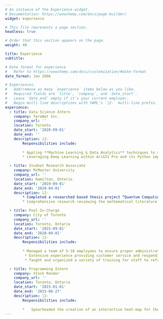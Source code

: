 ```yaml
---
# An instance of the Experience widget.
# Documentation: https://wowchemy.com/docs/page-builder/
widget: experience

# This file represents a page section.
headless: true

# Order that this section appears on the page.
weight: 40

title: Experience
subtitle:

# Date format for experience
#   Refer to https://wowchemy.com/docs/customization/#date-format
date_format: Jan 2006

# Experiences.
#   Add/remove as many `experience` items below as you like.
#   Required fields are `title`, `company`, and `date_start`.
#   Leave `date_end` empty if it's your current employer.
#   Begin multi-line descriptions with YAML's `|2-` multi-line prefix.
experience:
  - title: Data Science Intern
    company: TeraNet Inc.
    company_url: ''
    location: Toronto
    date_start: '2020-09-01'
    date_end: ''
    description: |2-
        Responsibilities include:
        
        * Appling **Machine Learning & Data Analytics** techniques to aerial/satellite images of properties to extract structural features of residential buildings. 
        * Leveraging Deep Learning within ArcGIS Pro and its Python implementation with PyTorch to identify specific patterns. These include property type, type of roofing, property size, presence of a swimming pool etc.

  - title: Studnet Research Associate
    company: McMaster University
    company_url: ''
    location: Hamilton, Ontario
    date_start: '2019-09-01'
    date_end: '2020-04-01'
    description: |2-
        * Completed a researched based thesis project “Quantum Computing and Quantum Supremacy: Fact? Fiction? Perhaps a superposition of both?”. 
        * Comprehensive research reviewing the mathematical literature about quantum computing and recent claims for quantum supremacy over classical computers.

  - title: Pool-In-Charge
    company: City of Toronto
    company_url: ''
    location: Toronto, Ontario
    date_start: '2015-09-01'
    date_end: '2020-09-01'
    description: |2-
        Responsibilities include:
        
        * Managed a team of 5-10 employees to ensure proper administration and operation of the pool.
         * Extensive experience providing customer service and responding to various inquiries to ensure satisfaction with services. Additionally, responded to a variety of first aid situations ensuring the safety of all patrons.
         * Taught and organized a variety of training for staff to refresh and keep the highest standard of safety.

  - title: Programming Intern
    company: Stock Render
    company_url: ''
    location: Toronto, Ontario
    date_start: '2015-01-01'
    date_end: '2015-06-27'
    description: |2-
        Responsibilities include:
      
        *	Spearheaded the creation of an interactive heat-map for the S&P 500 leveraging a variety of JavaScript libraries. Presented results to the CEO. The applet was added to the company’s public offerings.
---
```


